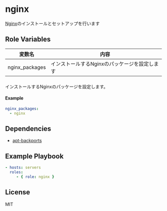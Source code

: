 nginx
=========

[Nginx](https://nginx.org/)のインストールとセットアップを行います

Role Variables
--------------

| 変数名         | 内容                                          |
| -------------- | --------------------------------------------- |
| nginx_packages | インストールするNginxのパッケージを設定します |

###

インストールするNginxのパッケージを設定します。

#### Example

```yml
nginx_packages:
  - nginx
```

Dependencies
------------

* [apt-backports](https://github.com/histudy/ansible-role-apt-backports)

Example Playbook
----------------

```yml
- hosts: servers
  roles:
     - { role: nginx }
```

License
-------

MIT
